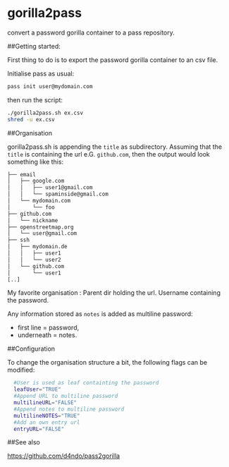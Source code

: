 # gorilla2pass

convert a password gorilla container to a pass repository.

##Getting started:

First thing to do is to export the password gorilla container to an csv file.

Initialise pass as usual:

```bash
pass init user@mydomain.com
```
then run the script:

```bash
./gorilla2pass.sh ex.csv
shred -u ex.csv
```

##Organisation 

gorilla2pass.sh is appending the ```title``` as subdirectory. Assuming that the ```title``` is containing the url e.G. ```github.com```, then the output would look something like this:

```bash
├── email
│   ├── google.com
│   │   ├── user1@gmail.com
│   │   └── spaminside@gmail.com
│   └── mydomain.com
│       └── foo
├── github.com
│   └── nickname
├── openstreetmap.org
│   └── user@gmail.com
├── ssh
│   ├── mydomain.de
│   │   ├── user1
│   │   └── user2
│   └── github.com
│       └── user1
[..]
```

My favorite organisation : Parent dir holding the url. Username containing the password. 

Any information stored as ```notes``` is added as multiline password:

+ first line = password, 
+ underneath = notes.

##Configuration

To change the organisation structure a bit, the following flags can be modified:

```bash
  #User is used as leaf containting the password
  leafUser="TRUE"
  #Append URL to multiline password
  multilineURL="FALSE"
  #Append notes to multiline password
  multilineNOTES="TRUE"
  #Add an own entry url
  entryURL="FALSE"
```

##See also

https://github.com/d4ndo/pass2gorilla
